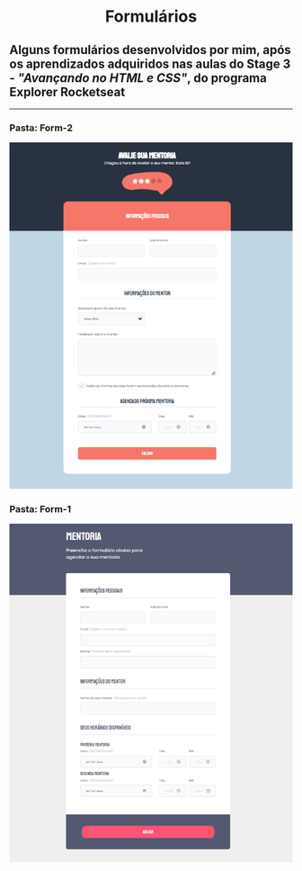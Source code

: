 # <p align="center">Formulários<p>

## Alguns formulários desenvolvidos por mim, após os aprendizados adquiridos nas aulas do Stage 3 - _"Avançando no HTML e CSS"_, do programa Explorer Rocketseat

<hr>

### Pasta: Form-2
![preview](./Form-2/.github/form2.PNG)


### Pasta: Form-1
![preview](./Form-1/.github/form1.PNG)

